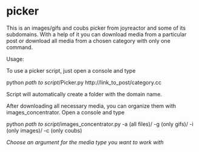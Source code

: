 # picker
This is an images/gifs and coubs picker from joyreactor and some of its subdomains. With a help of it you can download media from a particular post or download all media from a chosen category with only one command.

Usage:

To use a picker script, just open a console and type

python *path to script*/Picker.py http://link_to_post/category.сс

Script will automatically create a folder with the domain name.


After downloading all necessary media, you can organize them with images_concentrator. Open a console and type

python *path to script*/images_concentrator.py -a (all files)/ -g (only gifs)/ -i (only images)/ -c (only coubs)

*Choose an argument for the media type you want to work with*
